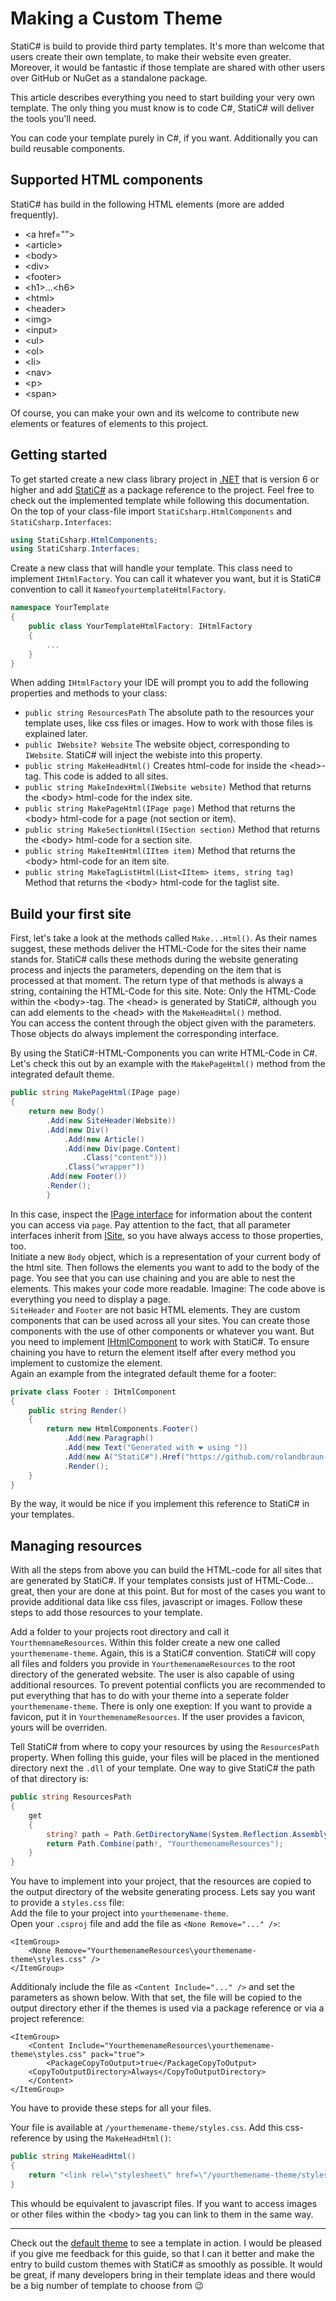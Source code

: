 # Making a Custom Theme

StatiC# is build to provide third party templates.  It's more than welcome that users create their own template, to make their website even greater. Moreover, it would be fantastic if those template are shared with other users over GitHub or NuGet as a standalone package.  

This article describes everything you need to start building your very own template. The only thing you must know is to code C#, StatiC# will deliver the tools you'll need.  

You can code your template purely in C#, if you want. Additionally you can build reusable components.

## Supported HTML components

StatiC# has build in the following HTML elements (more are added frequently).  

- \<a href="">
- \<article>
- \<body>
- \<div>
- \<footer>
- \<h1>...\<h6>
- \<html>
- \<header>
- \<img>
- \<input>
- \<ul>
- \<ol>
- \<li>
- \<nav>
- \<p>
- \<span>

Of course, you can make your own and its welcome to contribute new elements or features of elements to this project.  

## Getting started

To get started create a new class library project in [.NET](https://dotnet.microsoft.com/en-us/) that is version 6 or higher and add [StatiC#](https://github.com/rolandbraun-dev/StatiCsharp) as a package reference to the project. Feel free to check out the implemented template while following this documentation.  
On the top of your class-file import `StatiCsharp.HtmlComponents` and `StatiCsharp.Interfaces`:

```C#
using StatiCsharp.HtmlComponents;
using StatiCsharp.Interfaces;
```

Create a new class that will handle your template. This class need to implement `IHtmlFactory`. You can call it whatever you want, but it is StatiC# convention to call it `NameofyourtemplateHtmlFactory`.

```C#
namespace YourTemplate
{
    public class YourTemplateHtmlFactory: IHtmlFactory
    {
        ...
    }
}
```

When adding `IHtmlFactory` your IDE will prompt you to add the following properties and methods to your class:  
- `public string ResourcesPath` The absolute path to the resources your template uses, like css files or images. How to work with those files is explained later.
- `public IWebsite? Website` The website object, corresponding to `IWebsite`. StatiC# will inject the webiste into this property.
- `public string MakeHeadHtml()` Creates html-code for inside the \<head>-tag. This code is added to all sites.
- `public string MakeIndexHtml(IWebsite website)` Method that returns the \<body> html-code for the index site.
- `public string MakePageHtml(IPage page)` Method that returns the \<body> html-code for a page (not section or item).
- `public string MakeSectionHtml(ISection section)` Method that returns the \<body> html-code for a section site.
- `public string MakeItemHtml(IItem item)` Method that returns the \<body> html-code for an item site.
- `public string MakeTagListHtml(List<IItem> items, string tag)` Method that returns the \<body> html-code for the taglist site.

## Build your first site

First, let's take a look at the methods called `Make...Html()`. As their names suggest, these methods deliver the HTML-Code for the sites their name stands for. StatiC# calls these methods during the website generating process and injects the parameters, depending on the item that is processed at that moment. The return type of that methods is always a string, containing the HTML-Code for this site. Note: Only the HTML-Code within the \<body>-tag.  The \<head> is generated by StatiC#, although you can add elements to the \<head> with the `MakeHeadHtml()` method.   
You can access the content through the object given with the parameters. Those objects do always implement the corresponding interface.  

By using the StatiC#-HTML-Components you can write HTML-Code in C#. Let's check this out by an example with the `MakePageHtml()` method from the integrated default theme.

```C#
public string MakePageHtml(IPage page)
{
    return new Body()   
		.Add(new SiteHeader(Website))
		.Add(new Div()
		    .Add(new Article()
			.Add(new Div(page.Content)
			    .Class("content")))
		    .Class("wrapper"))
		.Add(new Footer())
		.Render();
        }
```

In this case, inspect the [IPage interface](github.com/rolandbraun-dev/StatiCsharp/blob/master/Sources/Interfaces/IPage.cs) for information about the content you can access via `page`. Pay attention to the fact, that all parameter interfaces inherit from [ISite](github.com/rolandbraun-dev/StatiCsharp/blob/master/Sources/Interfaces/ISite.cs), so you have always access to those properties, too.  
Initiate a new `Body` object, which is a representation of your current body of the html site. Then follows the elements you want to add to the body of the page. You see that you can use chaining and you are able to nest the elements. This makes your code more readable. Imagine: The code above is everything you need to display a page.  
`SiteHeader` and `Footer` are not basic HTML elements. They are custom components that can be used across all your sites. You can create those components with the use of other components or whatever you want. But you need to implement [IHtmlComponent](github.com/rolandbraun-dev/StatiCsharp/blob/master/Sources/Interfaces/IHtmlComponent.cs) to work with StatiC#. To ensure chaining you have to return the element itself after every method you implement to customize the element.  
Again an example from the integrated default theme for a footer:

```C#
private class Footer : IHtmlComponent
{
    public string Render()
    {
        return new HtmlComponents.Footer()
		    .Add(new Paragraph()
			.Add(new Text("Generated with ❤️ using "))
			.Add(new A("StatiC#").Href("https://github.com/rolandbraun-dev/StatiCsharp")))
		    .Render();
    }
}
```

By the way, it would be nice if you implement this reference to StatiC# in your templates.

## Managing resources

With all the steps from above you can build the HTML-code for all sites that are generated by StatiC#. If your templates consists just of HTML-Code... great, then your are done at this point. But for most of the cases you want to provide additional data like css files, javascript or images. Follow these steps to add those resources to your template.  

Add a folder to your projects root directory and call it `YourthemnameResources`. Within this folder create a new one called `yourthemename-theme`. Again, this is a StatiC# convention. StatiC# will copy all files and folders you provide in `YourthemenameResources` to the root directory of the generated website. The user is also capable of using additional resources. To prevent potential conflicts you are recommended to put everything that has to do with your theme into a seperate folder `yourthemename-theme`. There is only one exeption: If you want to provide a favicon, put it in `YourthemenameResources`. If the user provides a favicon, yours will be overriden.  

Tell StatiC# from where to copy your resources by using the `ResourcesPath` property. When folling this guide, your files will be placed in the mentioned directory next the `.dll` of your template. One way to give StatiC# the path of that directory is:

```C#
public string ResourcesPath
{
    get
    {
        string? path = Path.GetDirectoryName(System.Reflection.Assembly.GetExecutingAssembly().Location);
        return Path.Combine(path!, "YourthemenameResources");
    }
}
```

You have to implement into your project, that the resources are copied to the output directory of the website generating process. Lets say you want to provide a `styles.css` file:  
Add the file to your project into `yourthemename-theme`.  
Open your `.csproj` file and add the file as `<None Remove="..." />`:

```
<ItemGroup>
    <None Remove="YourthemenameResources\yourthemename-theme\styles.css" />
</ItemGroup>
```

Additionaly include the file as `<Content Include="..." />` and set the parameters as shown below. With that set, the file will be copied to the output directory ether if the themes is used via a package reference or via a project reference:

```
<ItemGroup>
    <Content Include="YourthemenameResources\yourthemename-theme\styles.css" pack="true">
        <PackageCopyToOutput>true</PackageCopyToOutput>
	<CopyToOutputDirectory>Always</CopyToOutputDirectory>
    </Content>	
</ItemGroup>
```

You have to provide these steps for all your files.  

Your file is available at `/yourthemename-theme/styles.css`. Add this css-reference  by using the `MakeHeadHtml()`:

```C#
public string MakeHeadHtml()
{
    return "<link rel=\"stylesheet\" href=\"/yourthemename-theme/styles.css\">";
}
```

This whould be equivalent to javascript files. If you want to access images or other files within the \<body> tag you can link to them in the same way.

---

Check out the [default theme]() to see a template in action. I would be pleased if you give me feedback for this guide, so that I can it better and make the entry to build custom themes with StatiC# as smoothly as possible. It would be great, if many developers bring in their template ideas and there would be a big number of template to choose from 😉
